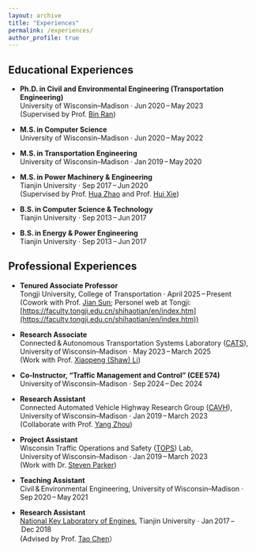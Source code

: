 ```yaml
---
layout: archive
title: "Experiences"
permalink: /experiences/
author_profile: true
---
```


## Educational Experiences <br>
- **Ph.D. in Civil and Environmental Engineering (Transportation Engineering)**  
  University of Wisconsin–Madison · Jun 2020 – May 2023 <br>
  (Supervised by Prof. [Bin Ran](https://engineering.wisc.edu/directory/profile/bin-ran/))   

- **M.S. in Computer Science**  
  University of Wisconsin–Madison · Jun 2020 – May 2022  

- **M.S. in Transportation Engineering**  
  University of Wisconsin–Madison · Jan 2019 – May 2020  

- **M.S. in Power Machinery & Engineering**  
  Tianjin University · Sep 2017 – Jun 2020 <br>
  (Supervised by Prof. [Hua Zhao](https://www.brunel.ac.uk/people/hua-zhao) and Prof. [Hui Xie](https://me.tju.edu.cn/faculty_teachers.action?cla=5&teacherid=1565))   

- **B.S. in Computer Science & Technology**  
  Tianjin University · Sep 2013 – Jun 2017  

- **B.S. in Energy & Power Engineering**  
  Tianjin University · Sep 2013 – Jun 2017

## Professional Experiences <br>
- **Tenured Associate Professor**  
  Tongji University, College of Transportation · April 2025 – Present <br>
  (Cowork with Prof. [Jian Sun](https://scholar.google.com/citations?user=dXaFOeYAAAAJ&hl=zh-CN); Personel web at Tongji: [https://faculty.tongji.edu.cn/shihaotian/en/index.htm](https://faculty.tongji.edu.cn/shihaotian/en/index.htm))

- **Research Associate**  
  Connected & Autonomous Transportation Systems Laboratory ([CATS](https://catslab.engr.wisc.edu/)), University of Wisconsin–Madison · May 2023 – March 2025 <br>
  (Work with Prof. [Xiaopeng (Shaw) Li](https://engineering.wisc.edu/directory/profile/xiaopeng-li/))

- **Co‑Instructor, “Traffic Management and Control” (CEE 574)**  
  University of Wisconsin–Madison · Sep 2024 – Dec 2024  

- **Research Assistant**  
  Connected Automated Vehicle Highway Research Group ([CAVH](https://cavh.cee.wisc.edu/)), University of Wisconsin–Madison · Jan 2019 – March 2023 <br>
  (Collaborate with Prof. [Yang Zhou](https://engineering.tamu.edu/civil/profiles/zhou-yang.html))
  
- **Project Assistant**  
  Wisconsin Traffic Operations and Safety ([TOPS](https://topslab.wisc.edu/)) Lab, University of Wisconsin–Madison · Jan 2019 – March 2023 <br>
  (Work with Dr. [Steven Parker](https://topslab.wisc.edu/about/people/steven-parker/))

- **Teaching Assistant**  
  Civil & Environmental Engineering, University of Wisconsin–Madison · Sep 2020 – May 2021  

- **Research Assistant**  
  [National Key Laboratory of Engines](https://en.tju.edu.cn/info/1035/1375.htm), Tianjin University · Jan 2017 – Dec 2018 <br>
  (Advised by Prof. [Tao Chen](https://me.tju.edu.cn/en_faculty_teachers.action?cla=5&teacherid=1870)）
